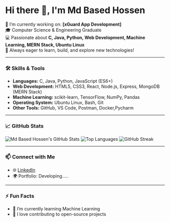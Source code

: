 # Hi there 👋, I'm Md Based Hossen

🔭 I’m currently working on: **[xGuard App Development]**  
🎓 Computer Science & Engineering Graduate  
💻 Passionate about **C, Java, Python, Web Development, Machine Learning, MERN Stack, Ubuntu Linux**  
🚀 Always eager to learn, build, and explore new technologies!

---

### 🛠️ **Skills & Tools**
- **Languages:** C, Java, Python, JavaScript (ES6+)
- **Web Development:** HTML5, CSS3, React, Node.js, Express, MongoDB (MERN Stack)
- **Machine Learning:** scikit-learn, TensorFlow, NumPy, Pandas
- **Operating System:** Ubuntu Linux, Bash, Git
- **Other Tools:** GitHub, VS Code, Postman, Docker,Pycharm

---

### 📈 **GitHub Stats**
![Md Based Hossen's GitHub Stats](https://github-readme-stats.vercel.app/api?username=mdbasedhossen&show_icons=true&theme=tokyonight)
![Top Languages](https://github-readme-stats.vercel.app/api/top-langs/?username=mdbasedhossen&layout=compact&theme=tokyonight)
![GitHub Streak](https://github-readme-streak-stats.herokuapp.com/?user=mdbasedhossen&theme=tokyonight)

---

### 📫 **Connect with Me**
- 🌐 [LinkedIn](https://www.linkedin.com/in/mdbasedhossen)
- 🌍 Portfolio: Developing.....

---

### ⚡ **Fun Facts**
- 🌱 I’m currently learning Machine Learning
- 💬 I love contributing to open-source projects

